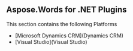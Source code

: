## Aspose.Words for .NET Plugins

This section contains the following Platforms
* [Microsoft Dynamics CRM](Dynamics CRM)
* [Visual Studio](Visual Studio)
